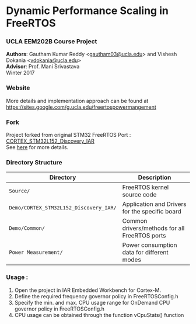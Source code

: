 # Dynamic Performance Scaling in FreeRTOS
### UCLA EEM202B Course Project
**Authors**: Gautham Kumar Reddy \<<gautham03@ucla.edu>\> and Vishesh Dokania \<<vdokania@ucla.edu>\><br />
**Advisor**: Prof. Mani Srivastava<br />
Winter 2017

### Website
More details and implementation approach can be found at<br />
https://sites.google.com/g.ucla.edu/freertospowermangement

### Fork
Project forked from original STM32 FreeRTOS Port : [CORTEX_STM32L152_Discovery_IAR](https://github.com/cjlano/freertos/tree/master/FreeRTOS/Demo/CORTEX_STM32L152_Discovery_IAR)<br />
See [here](http://www.freertos.org/Free-RTOS-for-Cortex-M3-STM32-STM32L152-EVAL.html) for more details.

### Directory Structure
| Directory                              | Description                                     |
| -------------------------------------- | ----------------------------------------------- |
| `Source/`                              | FreeRTOS kernel source code                     |
| `Demo/CORTEX_STM32L152_Discovery_IAR/` | Application and Drivers for the specific board  |
| `Demo/Common/`                         | Common drivers/methods for all FreeRTOS ports   |
| `Power Measurement/`                   | Power consumption data for different modes      |                    

### Usage :

1. Open the project in IAR Embedded Workbench for Cortex-M.
2. Define the required frequency governor policy in FreeRTOSConfig.h
3. Specify the min. and max. CPU usage range for OnDemand CPU governor policy in FreeRTOSConfig.h
4. CPU usage can be obtained through the function vCpuStats() function
